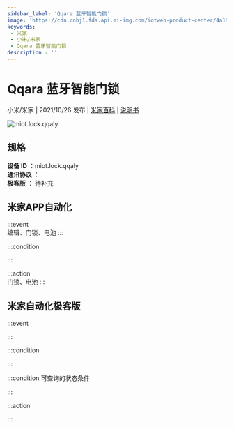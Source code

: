 ```yaml
---
sidebar_label: 'Qqara 蓝牙智能门锁'
image: 'https://cdn.cnbj1.fds.api.mi-img.com/iotweb-product-center/4a19615110a6fcc79ea738679eefde46_1635245097939.png?GalaxyAccessKeyId=AKVGLQWBOVIRQ3XLEW&Expires=9223372036854775807&Signature=NL/JpLUYnfr0BD3tB9ukZA27aqE='
keywords: 
 - 米家
 - 小米/米家
 - Qqara 蓝牙智能门锁
description : ''
---
```

# Qqara 蓝牙智能门锁

小米/米家 | 2021/10/26 发布 | [米家百科](https://home.mi.com/webapp/content/baike/product/index.html?model=miot.lock.qqaly) | [说明书](https://home.mi.com/views/introduction.html?model=miot.lock.qqaly&region=cn)

![miot.lock.qqaly](https://cdn.cnbj1.fds.api.mi-img.com/iotweb-product-center/4a19615110a6fcc79ea738679eefde46_1635245097939.png?GalaxyAccessKeyId=AKVGLQWBOVIRQ3XLEW&Expires=9223372036854775807&Signature=NL/JpLUYnfr0BD3tB9ukZA27aqE=)

## 规格  
> 
**设备 ID** ：miot.lock.qqaly  
**通讯协议** ：  
**极客版**  ： 待补充 


## 米家APP自动化  

:::event  
编辑、门锁、电池
:::

:::condition  

:::

:::action   
门锁、电池
:::

## 米家自动化极客版  

:::event  

:::

:::condition  

:::

:::condition 可查询的状态条件  

:::

:::action  

:::

        
